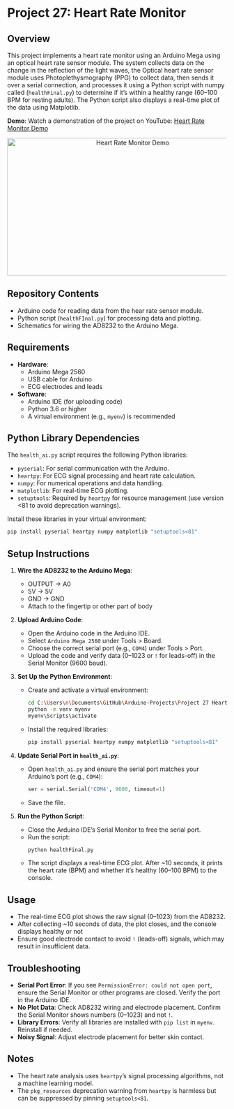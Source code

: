 # Project 27: Heart Rate Monitor

## Overview
This project implements a heart rate monitor using an Arduino Mega using an optical heart rate sensor module. The system collects data on the change in the reflection of the light waves, the Optical heart rate sensor module uses Photoplethysmography (PPG) to collect data, then sends it over a serial connection, and processes it using a Python script with numpy called (`healthFinal.py`) to determine if it’s within a healthy range (60–100 BPM for resting adults). The Python script also displays a real-time plot of the data using Matplotlib.

**Demo**: Watch a demonstration of the project on YouTube: [Heart Rate Monitor Demo](https://youtu.be/-T7qUnhZs14)

<!-- HTML embed for platforms that support it -->
<p align="center">
  <a href="https://youtu.be/ZZXw2OCzU5c">
    <img src="https://img.youtube.com/vi/96P55DM7WIA/0.jpg" alt="Heart Rate Monitor Demo" width="560" height="315">
  </a>
</p>

## Repository Contents
- Arduino code for reading data from the hear rate sensor module.
- Python script (`healthFInal.py`) for processing data and plotting.
- Schematics for wiring the AD8232 to the Arduino Mega.

## Requirements
- **Hardware**:
  - Arduino Mega 2560
  - USB cable for Arduino
  - ECG electrodes and leads
- **Software**:
  - Arduino IDE (for uploading code)
  - Python 3.6 or higher
  - A virtual environment (e.g., `myenv`) is recommended

## Python Library Dependencies
The `health_ai.py` script requires the following Python libraries:
- `pyserial`: For serial communication with the Arduino.
- `heartpy`: For ECG signal processing and heart rate calculation.
- `numpy`: For numerical operations and data handling.
- `matplotlib`: For real-time ECG plotting.
- `setuptools`: Required by `heartpy` for resource management (use version <81 to avoid deprecation warnings).

Install these libraries in your virtual environment:
```bash
pip install pyserial heartpy numpy matplotlib "setuptools<81"
```

## Setup Instructions
1. **Wire the AD8232 to the Arduino Mega**:
   - OUTPUT → A0
   - 5V → 5V
   - GND → GND
   - Attach to the fingertip or other part of body

2. **Upload Arduino Code**:
   - Open the Arduino code in the Arduino IDE.
   - Select `Arduino Mega 2560` under Tools > Board.
   - Choose the correct serial port (e.g., `COM4`) under Tools > Port.
   - Upload the code and verify data (0–1023 or `!` for leads-off) in the Serial Monitor (9600 baud).

3. **Set Up the Python Environment**:
   - Create and activate a virtual environment:
     ```bash
     cd C:\Users\n\Documents\GitHub\Arduino-Projects\Project 27 Heart Rate Monitor
     python -m venv myenv
     myenv\Scripts\activate
     ```
   - Install the required libraries:
     ```bash
     pip install pyserial heartpy numpy matplotlib "setuptools<81"
     ```

4. **Update Serial Port in `health_ai.py`**:
   - Open `health_ai.py` and ensure the serial port matches your Arduino’s port (e.g., `COM4`):
     ```python
     ser = serial.Serial('COM4', 9600, timeout=1)
     ```
   - Save the file.

5. **Run the Python Script**:
   - Close the Arduino IDE’s Serial Monitor to free the serial port.
   - Run the script:
     ```bash
     python healthFinal.py
     ```
   - The script displays a real-time ECG plot. After ~10 seconds, it prints the heart rate (BPM) and whether it’s healthy (60–100 BPM) to the console.

## Usage
- The real-time ECG plot shows the raw signal (0–1023) from the AD8232.
- After collecting ~10 seconds of data, the plot closes, and the console displays healthy or not
- Ensure good electrode contact to avoid `!` (leads-off) signals, which may result in insufficient data.

## Troubleshooting
- **Serial Port Error**: If you see `PermissionError: could not open port`, ensure the Serial Monitor or other programs are closed. Verify the port in the Arduino IDE.
- **No Plot Data**: Check AD8232 wiring and electrode placement. Confirm the Serial Monitor shows numbers (0–1023) and not `!`.
- **Library Errors**: Verify all libraries are installed with `pip list` in `myenv`. Reinstall if needed.
- **Noisy Signal**: Adjust electrode placement for better skin contact.

## Notes
- The heart rate analysis uses `heartpy`’s signal processing algorithms, not a machine learning model. 
- The `pkg_resources` deprecation warning from `heartpy` is harmless but can be suppressed by pinning `setuptools<81`.
